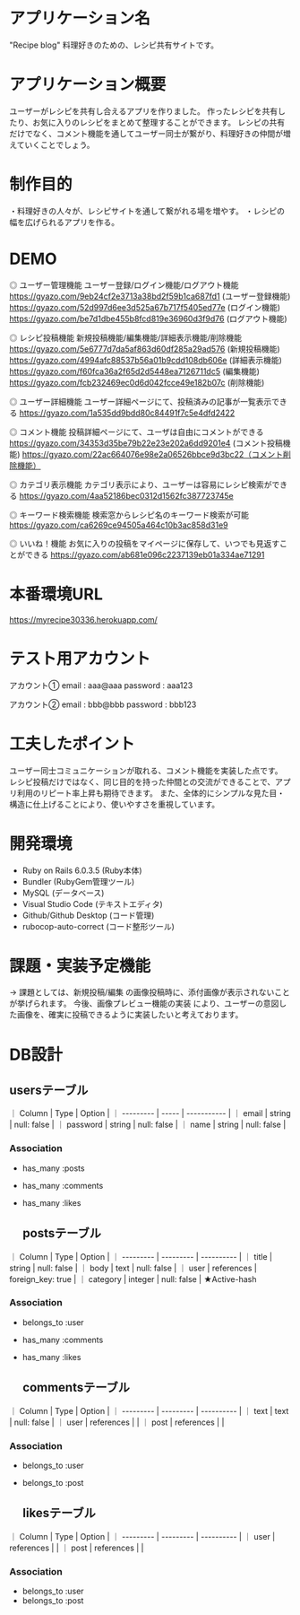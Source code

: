 # アプリケーション名

"Recipe blog"
 料理好きのための、レシピ共有サイトです。

# アプリケーション概要
ユーザーがレシピを共有し合えるアプリを作りました。
作ったレシピを共有したり、お気に入りのレシピをまとめて整理することができます。
レシピの共有だけでなく、コメント機能を通してユーザー同士が繋がり、料理好きの仲間が増えていくことでしょう。

# 制作目的
・料理好きの人々が、レシピサイトを通して繋がれる場を増やす。
・レシピの幅を広げられるアプリを作る。

# DEMO
◎ ユーザー管理機能
ユーザー登録/ログイン機能/ログアウト機能
https://gyazo.com/9eb24cf2e3713a38bd2f59b1ca687fd1 (ユーザー登録機能)
https://gyazo.com/52d997d6ee3d525a67b717f5405ed77e (ログイン機能)
https://gyazo.com/be7d1dbe455b8fcd819e36960d3f9d76 (ログアウト機能)

◎ レシピ投稿機能
新規投稿機能/編集機能/詳細表示機能/削除機能
https://gyazo.com/5e6777d7da5af863d60df285a29ad576 (新規投稿機能)
https://gyazo.com/4994afc88537b56a01b9cdd108db606e (詳細表示機能)
https://gyazo.com/f60fca36a2f65d2d5448ea7126711dc5 (編集機能)
https://gyazo.com/fcb232469ec0d6d042fcce49e182b07c (削除機能)

◎ ユーザー詳細機能
ユーザー詳細ページにて、投稿済みの記事が一覧表示できる
https://gyazo.com/1a535dd9bdd80c84491f7c5e4dfd2422

◎ コメント機能
投稿詳細ページにて、ユーザは自由にコメントができる
https://gyazo.com/34353d35be79b22e23e202a6dd9201e4 (コメント投稿機能)
https://gyazo.com/22ac664076e98e2a06526bbce9d3bc22（コメント削除機能）

◎ カテゴリ表示機能
カテゴリ表示により、ユーザーは容易にレシピ検索ができる
https://gyazo.com/4aa52186bec0312d1562fc387723745e

◎ キーワード検索機能
検索窓からレシピ名のキーワード検索が可能
https://gyazo.com/ca6269ce94505a464c10b3ac858d31e9

◎ いいね！機能
お気に入りの投稿をマイページに保存して、いつでも見返すことができる
https://gyazo.com/ab681e096c2237139eb01a334ae71291

# 本番環境URL
https://myrecipe30336.herokuapp.com/

# テスト用アカウント
アカウント①
email : aaa@aaa
password : aaa123

アカウント②
email : bbb@bbb
password : bbb123


# 工夫したポイント
ユーザー同士コミュニケーションが取れる、コメント機能を実装した点です。
レシピ投稿だけではなく、同じ目的を持った仲間との交流ができることで、アプリ利用のリピート率上昇も期待できます。
また、全体的にシンプルな見た目・構造に仕上げることにより、使いやすさを重視しています。

# 開発環境
- Ruby on Rails 6.0.3.5  (Ruby本体)
- Bundler                (RubyGem管理ツール)
- MySQL                  (データベース)
- Visual Studio Code     (テキストエディタ)
- Github/Github Desktop  (コード管理)
- rubocop-auto-correct   (コード整形ツール)

# 課題・実装予定機能

→ 課題としては、新規投稿/編集 の画像投稿時に、添付画像が表示されないことが挙げられます。
今後、画像プレビュー機能の実装 により、ユーザーの意図した画像を、確実に投稿できるように実装したいと考えております。

# DB設計
  ## usersテーブル
｜ Column     | Type   | Option      |
｜ ---------  | -----  | ----------- |
｜ email      | string | null: false |
｜ password   | string | null: false |
｜ name       | string | null: false |
 ### Association
- has_many :posts
- has_many :comments
- has_many :likes


  ## postsテーブル 
｜ Column     | Type       | Option            |
｜ ---------  | ---------  | ----------        |
｜ title      | string     | null: false       |
｜ body       | text       | null: false       |
｜ user       | references | foreign_key: true |
｜ category   | integer    | null: false       | ★Active-hash

 ### Association
- belongs_to :user
- has_many :comments
- has_many :likes


  ## commentsテーブル 
｜ Column    | Type       | Option      |
｜ --------- | ---------  | ----------  |
｜ text      | text       | null: false |
｜ user      | references |             |
｜ post      | references |             |
 ### Association
- belongs_to :user
- belongs_to :post


  ## likesテーブル 
｜ Column    | Type       | Option      |
｜ --------- | ---------  | ----------  |
｜ user      | references |             |
｜ post      | references |             |
 ### Association
- belongs_to :user
- belongs_to :post

